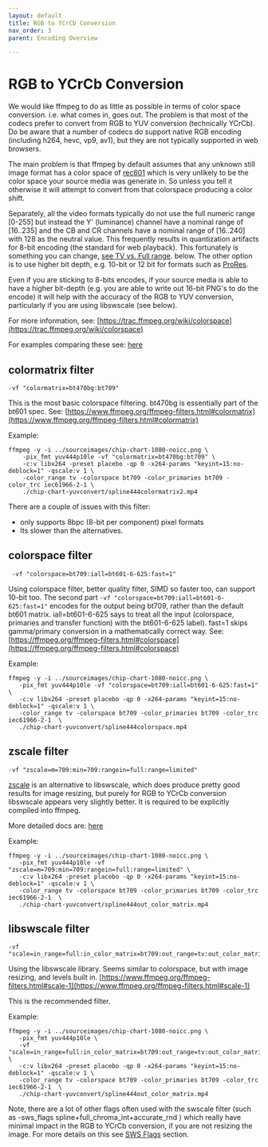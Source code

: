 ```yaml
---
layout: default
title: RGB to YCrCb Conversion
nav_order: 3
parent: Encoding Overview

---
```




# RGB to YCrCb Conversion <a name="yuv"></a>
We would like ffmpeg to do as little as possible in terms of color space conversion. i.e. what comes in, goes out. The problem is that most of the codecs prefer to convert from RGB to YUV conversion (technically YCrCb). Do be aware that a number of codecs do support native RGB encoding (including h264, hevc, vp9, av1), but they are not typically supported in web browsers.

The main problem is that ffmpeg by default assumes that any unknown still image format has a color space of [rec601](https://en.wikipedia.org/wiki/Rec._601) which is very unlikely to be the color space your source media was generate in. So unless you tell it otherwise it will attempt to convert from that colorspace producing a color shift.

Separately, all the video formats typically do not use the full numeric range [0-255] but instead the Y' (luminance) channel have a nominal range of [16..235]  and the CB and CR channels have a nominal range of [16..240] with 128 as the neutral value. This frequently results in quantization artifacts for 8-bit encoding (the standard for web playback). This fortunately is something you can change, [see TV vs. Full range](Quickstart.html#tv-vs-full-range-). below. The other option is to use higher bit depth, e.g. 10-bit or 12 bit for formats such as [ProRes](Encoding.html#prores-).

Even if you are sticking to 8-bits encodes, if your source media is able to have a higher bit-depth (e.g. you are able to write out 16-bit PNG's to do the encode) it will help with the accuracy of the RGB to YUV conversion, particularly if you are using libswscale (see below).

For more information, see: [https://trac.ffmpeg.org/wiki/colorspace](https://trac.ffmpeg.org/wiki/colorspace)

For examples comparing these see: [here](https://academysoftwarefoundation.github.io/EncodingGuidelines/tests/chip-chart-yuvconvert/compare.html)

## colormatrix filter
```
-vf "colormatrix=bt470bg:bt709"
```
This is the most basic colorspace filtering. bt470bg is essentially part of the bt601 spec.  See: [https://www.ffmpeg.org/ffmpeg-filters.html#colormatrix](https://www.ffmpeg.org/ffmpeg-filters.html#colormatrix)

Example:

<!---
name: test_colormatch_raw
sources: 
- sourceimages/chip-chart-1080-16bit-noicc.png.yml
wedges:
   rawcolor:
      -c:v: libx264
      -pix_fmt: yuv444p10le
      -preset: placebo
comparisontest:
   - testtype: idiff
   - testtype: assertresults
     tests:
     - assert: less
       value: max_error
       between: 0.37125, 0.37126
-->
```
ffmpeg -y -i ../sourceimages/chip-chart-1080-noicc.png \
    -pix_fmt yuv444p10le -vf "colormatrix=bt470bg:bt709" \
    -c:v libx264 -preset placebo -qp 0 -x264-params "keyint=15:no-deblock=1" -qscale:v 1 \
    -color_range tv -colorspace bt709 -color_primaries bt709 -color_trc iec61966-2-1 \
    ./chip-chart-yuvconvert/spline444colormatrix2.mp4
```

There are a couple of issues with this filter:
   * only supports 8bpc (8-bit per component) pixel formats
   * Its slower than the alternatives.

## colorspace filter
```
 -vf "colorspace=bt709:iall=bt601-6-625:fast=1"
 ```
Using colorspace filter, better quality filter, SIMD so faster too, can support 10-bit too.  The second part `-vf "colorspace=bt709:iall=bt601-6-625:fast=1"` encodes for the output being bt709, rather than the default bt601 matrix. iall=bt601-6-625 says to treat all the input (colorspace, primaries and transfer function) with the bt601-6-625 label). fast=1 skips gamma/primary conversion in a mathematically correct way.  See:  [https://ffmpeg.org/ffmpeg-filters.html#colorspace](https://ffmpeg.org/ffmpeg-filters.html#colorspace)

Example:

<!---
name: test_colormatch_colorspace
sources: 
- sourceimages/chip-chart-1080-16bit-noicc.png.yml
comparisontest:
   - testtype: idiff
   - testtype: assertresults
     tests:
     - assert: less
       value: max_error
       less: 0.00195
-->
```
ffmpeg -y -i ../sourceimages/chip-chart-1080-noicc.png \
   -pix_fmt yuv444p10le -vf "colorspace=bt709:iall=bt601-6-625:fast=1" \
   -c:v libx264 -preset placebo -qp 0 -x264-params "keyint=15:no-deblock=1" -qscale:v 1 \
   -color_range tv -colorspace bt709 -color_primaries bt709 -color_trc iec61966-2-1  \
   ./chip-chart-yuvconvert/spline444colorspace.mp4
```


## zscale filter

```
-vf "zscale=m=709:min=709:rangein=full:range=limited"
```

[zscale](https://github.com/sekrit-twc/zimg) is an alternative to libswscale, which does produce pretty good results for image resizing, but purely for RGB to YCrCb conversion libswscale appears very slightly better. It is required to be explicitly compiled into ffmpeg.

More detailed docs are: [here](http://underpop.online.fr/f/ffmpeg/help/zscale.htm.gz)

Example:

<!---
name: test_colormatch_zscale
sources: 
- sourceimages/chip-chart-1080-16bit-noicc.png.yml
comparisontest:
   - testtype: idiff
   - testtype: assertresults
     tests:
     - assert: less
       value: max_error
       less: 0.00195
-->
```
ffmpeg -y -i ../sourceimages/chip-chart-1080-noicc.png \
   -pix_fmt yuv444p10le -vf "zscale=m=709:min=709:rangein=full:range=limited" \
   -c:v libx264 -preset placebo -qp 0 -x264-params "keyint=15:no-deblock=1" -qscale:v 1 \
   -color_range tv -colorspace bt709 -color_primaries bt709 -color_trc iec61966-2-1  \
   ./chip-chart-yuvconvert/spline444out_color_matrix.mp4
```

## libswscale filter

```
-vf "scale=in_range=full:in_color_matrix=bt709:out_range=tv:out_color_matrix=bt709"
```
Using the libswscale library. Seems similar to colorspace, but with image resizing, and levels built in.  [https://www.ffmpeg.org/ffmpeg-filters.html#scale-1](https://www.ffmpeg.org/ffmpeg-filters.html#scale-1)

This is the recommended filter.

Example:

<!---
name: test_colormatch_libswscale
sources: 
- sourceimages/chip-chart-1080-16bit-noicc.png.yml
comparisontest:
   - testtype: idiff
   - testtype: assertresults
     tests:
     - assert: less
       value: max_error
       less: 0.00195
-->
```
ffmpeg -y -i ../sourceimages/chip-chart-1080-noicc.png \
   -pix_fmt yuv444p10le \
   -vf "scale=in_range=full:in_color_matrix=bt709:out_range=tv:out_color_matrix=bt709" \
   -c:v libx264 -preset placebo -qp 0 -x264-params "keyint=15:no-deblock=1" -qscale:v 1 \
   -color_range tv -colorspace bt709 -color_primaries bt709 -color_trc iec61966-2-1  \
   ./chip-chart-yuvconvert/spline444out_color_matrix.mp4
```


Note, there are a lot of other flags often used with the swscale filter (such as -sws_flags spline+full_chroma_int+accurate_rnd ) which really have minimal impact in the RGB to YCrCb conversion, if you are not resizing the image. For more details on this see [SWS Flags](EncodeSwsScale.html) section.